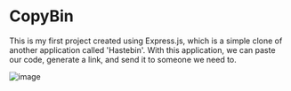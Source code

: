 # CopyBin

This is my first project created using Express.js, which is a simple clone of another application called 'Hastebin'. 
With this application, we can paste our code, generate a link, and send it to someone we need to.

![image](https://github.com/KTL-yastor/CopyBin/assets/65192722/fe42491f-455d-46cd-8dca-c13757c7b992)
